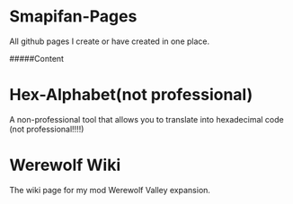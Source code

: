 # Smapifan-Pages
All github pages I create or have created in one place.


#####Content

# Hex-Alphabet(not professional)
A non-professional tool that allows you to translate into hexadecimal code (not professional!!!!) 

# Werewolf Wiki
The wiki page for my mod Werewolf Valley expansion. 
